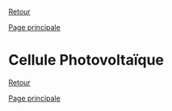 [Retour](partie_mécanique.md)

[Page principale](README.md)

<h1>Cellule Photovoltaïque</h1>

[Retour](partie_mécanique.md)

[Page principale](README.md)

